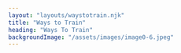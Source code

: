 ```yaml
---
layout: "layouts/waystotrain.njk"
title: "Ways to Train"
heading: "Ways To Train"
backgroundImage: "/assets/images/image0-6.jpeg"
---
```


